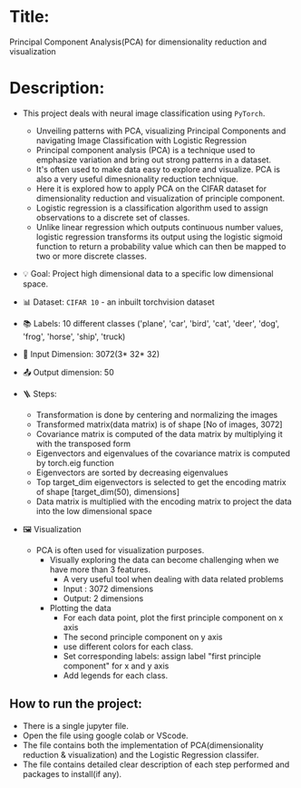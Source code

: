 # Title:
Principal Component Analysis(PCA) for dimensionality reduction and visualization
# Description: 
- This project deals with neural image classification using `PyTorch`.
  -  Unveiling patterns with PCA, visualizing Principal Components and navigating Image Classification with Logistic Regression
  -  Principal component analysis (PCA) is a technique used to emphasize variation and bring out strong patterns in a dataset.
  -  It's often used to make data easy to explore and visualize. PCA is also a very useful dimesnionality reduction technique.
  -  Here it is explored how to apply PCA on the CIFAR dataset for dimensionality reduction and visualization of principle component.
  -  Logistic regression is a classification algorithm used to assign observations to a discrete set of classes.
  -  Unlike linear regression which outputs continuous number values, logistic regression transforms its output using the logistic sigmoid function to return a probability value which can then be mapped to two or more discrete classes.

- 💡 Goal: Project high dimensional data to a specific low dimensional space. 

- 📊 Dataset: `CIFAR 10` - an inbuilt torchvision dataset

- 📚 Labels: 10 different classes ('plane', 'car', 'bird', 'cat', 'deer', 'dog', 'frog', 'horse', 'ship', 'truck)

- 📄 Input Dimension: 3072(3* 32* 32)

- 📤 Output dimension: 50

- 🪜 Steps:
  - Transformation is done by centering and normalizing the images
  - Transformed matrix(data matrix) is of shape [No of images, 3072]
  - Covariance matrix is computed  of the data matrix by multiplying it with the transposed form
  - Eigenvectors and eigenvalues of the covariance matrix is computed by torch.eig function
  - Eigenvectors are sorted by decreasing eigenvalues
  - Top target_dim eigenvectors is selected to get the encoding matrix of shape [target_dim(50), dimensions]
  - Data matrix is multiplied with the encoding matrix to project the data into the low dimensional space
- 🖼️ Visualization
  - PCA is often used for visualization purposes.
    - Visually exploring the data can become challenging when we have more than 3 features.
      - A very useful tool when dealing with data related problems
      - Input : 3072 dimensions
      - Output: 2 dimensions
    - Plotting the data
      - For each data point, plot the first principle component on x  axis
      - The second principle component on y axis
      - use different colors for each class.
      - Set corresponding labels: assign label "first principle component" for x and y axis
      - Add legends for each class.

## How to run the project:
* There is a single jupyter file.
* Open the file using google colab or VScode.
* The file contains both the implementation of PCA(dimensionality reduction & visualization)  and the Logistic Regression classifer.
* The file contains detailed clear description of each step performed and packages to install(if any).

